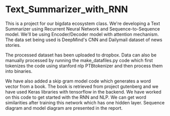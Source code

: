 ﻿# Text_Summarizer_with_RNN

This is a project for our bigdata ecosystem class. We're developing a Text Summarizer using Recurrent Neural Network and Sequence-to-Sequence model. We'll be using Encoder/Decoder model with attention mechanism. The data set being used is DeepMind's CNN and Dailymail dataset of news stories.

The processed dataset has been uploaded to dropbox. Data can also be manually processed by running the make_datafiles.py code which first tokenizes the code using stanford nlp PTBtokenizer and then process them into binaries.

We have also added a skip gram model code which generates a word vector from a book. The book is retrieved from project gutenberg and we have used Keras libraries with tensorflow in the backend. We have worked on this code to get started with the RNN and NLP. We can get word similarities after training this network which has one hidden layer.
Sequence diagram and model diagram are presented in the report.
